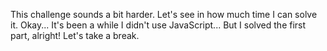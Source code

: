 This challenge sounds a bit harder. Let's see in how much time I can solve it. Okay... It's been a while I didn't use JavaScript... But I solved the first part, alright! Let's take a break.
